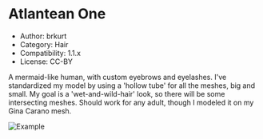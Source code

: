 # Atlantean One

* Author: brkurt
* Category: Hair
* Compatibility: 1.1.x
* License: CC-BY

A mermaid-like human, with custom eyebrows and eyelashes. I've standardized my model by using a 'hollow tube' for all the meshes, big and small. My goal is a 'wet-and-wild-hair' look, so there will be some intersecting meshes. Should work for any adult, though I modeled it on my Gina Carano mesh. 

![Example](atlanteanPriestess1.png)

